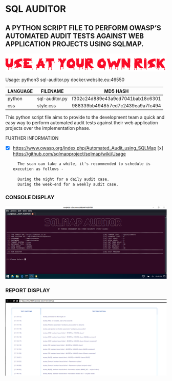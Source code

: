 # SQL AUDITOR
## A PYTHON SCRIPT FILE TO PERFORM OWASP’S AUTOMATED AUDIT TESTS AGAINST WEB APPLICATION PROJECTS USING SQLMAP.

![Screenshot](risk1.png) 

Usage: python3 sql-auditor.py docker.website.eu:46550

| LANGUAGE | FILENAME       | MD5 HASH                         | 
|--------  |---------       |---------                         | 
| python   | sql-auditor.py | f302c24d889e43a9cd7041bab18c6301 | 
| css      | style.css      | 988339bb494857ed7c2439ea9a7fc494 |

This python script file aims to provide to the development team a quick and easy way to perform automated audit tests against their web application projects over the implementation phase.

FURTHER INFORMATION
- [x] https://www.owasp.org/index.php/Automated_Audit_using_SQLMap
[x] https://github.com/sqlmapproject/sqlmap/wiki/Usage
        
        The scan can take a while, it's recommended to schedule is execution as follows -
        
        During the night for a daily audit case.
        During the week-end for a weekly audit case.

### CONSOLE DISPLAY
![Screenshot](picture1.png) 

### REPORT DISPLAY
![Screenshot](SQLMapExampleReport.png)
